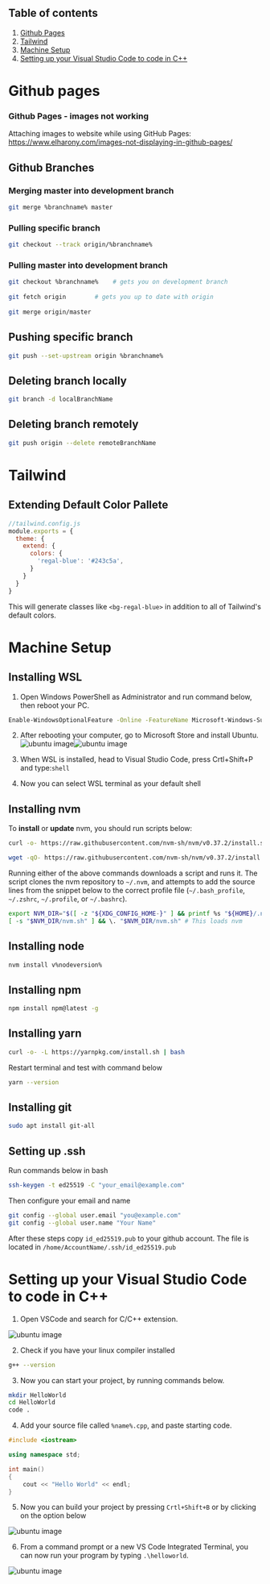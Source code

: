 ## Table of contents
1. [Github Pages](https://github.com/starwatch-team/cheat-sheet#github-pages)
2. [Tailwind](https://github.com/starwatch-team/cheat-sheet#tailwind)
3. [Machine Setup](https://github.com/starwatch-team/cheat-sheet/blob/main/README.md#machine-setup)
4. [Setting up your Visual Studio Code to code in C++](https://github.com/starwatch-team/cheat-sheet/blob/main/README.md#setting-up-your-visual-studio-code-to-code-in-c)

# Github pages

### Github Pages - images not working
Attaching images to website while using GitHub Pages: https://www.elharony.com/images-not-displaying-in-github-pages/

## Github Branches

### Merging master into development branch 
```sh
git merge %branchname% master
```

### Pulling specific branch
```sh
git checkout --track origin/%branchname%
```

### Pulling master into development branch
```sh
git checkout %branchname%    # gets you on development branch  
  
git fetch origin        # gets you up to date with origin  
  
git merge origin/master  
```

## Pushing specific branch
```sh
git push --set-upstream origin %branchname%
```

## Deleting branch locally
```sh
git branch -d localBranchName
```

## Deleting branch remotely
```sh
git push origin --delete remoteBranchName
```

# Tailwind 

## Extending Default Color Pallete

```javascript
//tailwind.config.js
module.exports = {
  theme: {
    extend: {
      colors: {
        'regal-blue': '#243c5a',
      }
    }
  }
}
```
This will generate classes like `<bg-regal-blue>` in addition to all of Tailwind's default colors.

# Machine Setup

## Installing WSL
1. Open Windows PowerShell as Administrator and run command below, then reboot your PC.
```sh
Enable-WindowsOptionalFeature -Online -FeatureName Microsoft-Windows-Subsystem-Linux
```

2. After rebooting your computer, go to Microsoft Store and install Ubuntu.
![ubuntu image](https://www.computerhope.com/issues/pictures/wsl-store-2019.jpg)![ubuntu image](https://www.computerhope.com/issues/pictures/installwsl-store-get-ubuntu.jpg)

3. When WSL is installed, head to Visual Studio Code, press Crtl+Shift+P and type:`shell`

4. Now you can select WSL terminal as your default shell
## Installing nvm

To **install** or **update** nvm, you should run scripts below:
```sh
curl -o- https://raw.githubusercontent.com/nvm-sh/nvm/v0.37.2/install.sh | bash
```
```sh
wget -qO- https://raw.githubusercontent.com/nvm-sh/nvm/v0.37.2/install.sh | bash
```

Running either of the above commands downloads a script and runs it. The script clones the nvm repository to `~/.nvm`, and attempts to add the source lines from the snippet below to the correct profile file (`~/.bash_profile`, `~/.zshrc`, `~/.profile`, or `~/.bashrc`).

<a id="profile_snippet"></a>
```sh
export NVM_DIR="$([ -z "${XDG_CONFIG_HOME-}" ] && printf %s "${HOME}/.nvm" || printf %s "${XDG_CONFIG_HOME}/nvm")"
[ -s "$NVM_DIR/nvm.sh" ] && \. "$NVM_DIR/nvm.sh" # This loads nvm
```

## Installing node 
```sh
nvm install v%nodeversion%
```

## Installing npm 
```sh
npm install npm@latest -g
```

## Installing yarn
```sh
curl -o- -L https://yarnpkg.com/install.sh | bash
```

Restart terminal and test with command below
```sh
yarn --version
```

## Installing git
```sh
sudo apt install git-all
```

## Setting up .ssh
Run commands below in bash  

```sh
ssh-keygen -t ed25519 -C "your_email@example.com"  
```

Then configure your email and name

```sh
git config --global user.email "you@example.com"
git config --global user.name "Your Name"
```

After these steps copy `id_ed25519.pub` to your github account. The file is located in `/home/AccountName/.ssh/id_ed25519.pub`

# Setting up your Visual Studio Code to code in C++

1. Open VSCode and search for C/C++ extension.

![ubuntu image](https://code.visualstudio.com/assets/docs/languages/cpp/search-cpp-extension.png)

2. Check if you have your linux compiler installed

```sh
g++ --version
```

3. Now you can start your project, by running commands below.

```sh
mkdir HelloWorld
cd HelloWorld
code .
```

4. Add your source file called `%name%.cpp`, and paste starting code.

```cpp
#include <iostream>

using namespace std;

int main()
{
    cout << "Hello World" << endl;
}
```

5. Now you can build your project by pressing `Crtl+Shift+B` or by clicking on the option below

![ubuntu image](https://code.visualstudio.com/assets/docs/languages/cpp/run-build-task.png)

6. From a command prompt or a new VS Code Integrated Terminal, you can now run your program by typing `.\helloworld`.
 
![ubuntu image](https://code.visualstudio.com/assets/docs/languages/cpp/run-hello-world.png)
